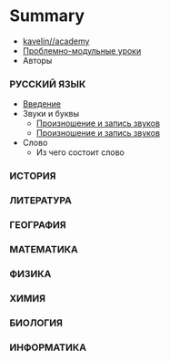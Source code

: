 # Summary

* [kavelin//academy](http://kavelin.academy)
* [Проблемно-модульные уроки](README.md)
* Авторы

### РУССКИЙ ЯЗЫК

* [Введение](russian-language/README.md)
* Звуки и буквы
  * [Произношение и запись звуков](russian-language/01-Proiznoshenie-i-zapis-zvukov.md)
  * [Произношение и запись звуков](language/russian/01-Proiznoshenie-i-zapis-zvukov.md)
* Слово
  * Из чего состоит слово

### ИСТОРИЯ

### ЛИТЕРАТУРА

### ГЕОГРАФИЯ

### МАТЕМАТИКА

### ФИЗИКА

### ХИМИЯ

### БИОЛОГИЯ

### ИНФОРМАТИКА
